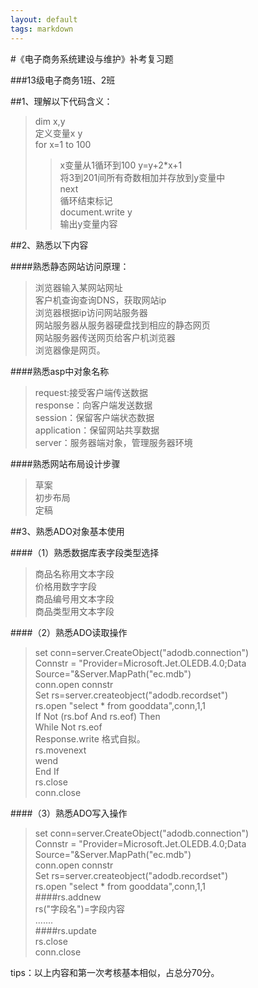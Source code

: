 ```yaml
---
layout: default
tags: markdown
---
```

#《电子商务系统建设与维护》补考复习题

###13级电子商务1班、2班

##1、理解以下代码含义：

>dim x,y  
>定义变量x y  
>for x=1 to 100  
>>x变量从1循环到100
>y=y+2*x+1  
>将3到201间所有奇数相加并存放到y变量中  
>next  
>循环结束标记  
>document.write y    
>输出y变量内容  


##2、熟悉以下内容

####熟悉静态网站访问原理：

  >浏览器输入某网站网址  
  >客户机查询查询DNS，获取网站ip  
  >浏览器根据ip访问网站服务器  
  >网站服务器从服务器硬盘找到相应的静态网页  
  >网站服务器传送网页给客户机浏览器  
  >浏览器像是网页。  

####熟悉asp中对象名称

>request:接受客户端传送数据  
>response：向客户端发送数据  
>session：保留客户端状态数据  
>application：保留网站共享数据  
>server：服务器端对象，管理服务器环境  
>
####熟悉网站布局设计步骤  

>草案  
>初步布局  
>定稿  

##3、熟悉ADO对象基本使用

####（1）熟悉数据库表字段类型选择

>商品名称用文本字段  
>价格用数字字段  
>商品编号用文本字段  
>商品类型用文本字段  

####（2）熟悉ADO读取操作

 >set conn=server.CreateObject("adodb.connection")  
>Connstr = "Provider=Microsoft.Jet.OLEDB.4.0;Data Source="&Server.MapPath("ec.mdb")  
>conn.open connstr  
> Set rs=server.createobject("adodb.recordset")  
>rs.open "select * from gooddata",conn,1,1  
>If Not (rs.bof And rs.eof) Then  
>While Not rs.eof  
>Response.write 格式自拟。  
>rs.movenext  
>wend  
>End If  
>rs.close  
>conn.close  


####（3）熟悉ADO写入操作

 >set conn=server.CreateObject("adodb.connection")  
>Connstr = "Provider=Microsoft.Jet.OLEDB.4.0;Data Source="&Server.MapPath("ec.mdb")  
>conn.open connstr  
> Set rs=server.createobject("adodb.recordset")  
>rs.open "select * from gooddata",conn,1,1  
>####rs.addnew  
>rs("字段名")=字段内容  
>.......  
>####rs.update  
>rs.close  
>conn.close  

tips：以上内容和第一次考核基本相似，占总分70分。


